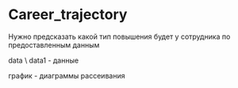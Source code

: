 # Career_trajectory
Нужно предсказать какой тип повышения будет у сотрудника по предоставленным данным

data \ data1 - данные 

график  - диаграммы рассеивания
